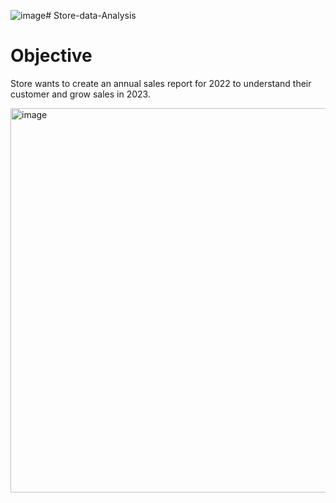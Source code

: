 ![image](https://github.com/user-attachments/assets/8849944e-318c-4982-a25f-203707d5752b)# Store-data-Analysis

# Objective 
Store wants to create an annual sales report for 2022 to understand their customer and grow sales in 2023.

<img width="615" alt="image" src="https://github.com/user-attachments/assets/f10eb495-4858-4e38-aa4e-7af1ad7544bd">

